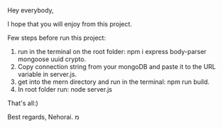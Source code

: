Hey everybody,

I hope that you will enjoy from this project.

Few steps before run this project:

1. run in the terminal on the root folder: npm i express body-parser mongoose uuid crypto.
2. Copy connection string from your mongoDB and paste it to the URL variable in server.js.
3. get into the mern directory and run in the terminal: npm run build.
4. In root folder run: node server.js

That's all:)

Best regards,
Nehorai.
מ

